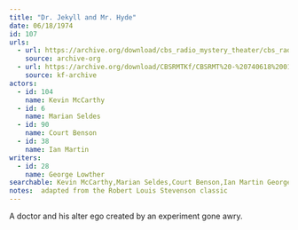 ```yaml
---
title: "Dr. Jekyll and Mr. Hyde"
date: 06/18/1974
id: 107
urls: 
  - url: https://archive.org/download/cbs_radio_mystery_theater/cbs_radio_mystery_theater-0101-0150.zip/cbs_radio_mystery_theater-0101-0150%2Fcbsrmt_0107_dr_jekyll_and_mr_hyde.mp3
    source: archive-org
  - url: https://archive.org/download/CBSRMTKf/CBSRMT%20-%20740618%200107%20Dr%20Jekyll%20And%20Mr%20Hyde_kf.mp3
    source: kf-archive
actors:  
  - id: 104
    name: Kevin McCarthy  
  - id: 6
    name: Marian Seldes  
  - id: 90
    name: Court Benson  
  - id: 38
    name: Ian Martin
writers:  
  - id: 28
    name: George Lowther
searchable: Kevin McCarthy,Marian Seldes,Court Benson,Ian Martin George Lowther
notes:  adapted from the Robert Louis Stevenson classic
---
```

A doctor and his alter ego created by an experiment gone awry.